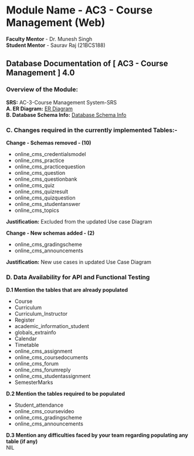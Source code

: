 # Module Name - AC3 - Course Management (Web)  
**Faculty Mentor** - Dr. Munesh Singh  
**Student Mentor** - Saurav Raj (21BCS188)  

## Database Documentation of [ AC3 - Course Management ] 4.0  

### Overview of the Module:  

**SRS:** AC-3-Course Management System-SRS  
**A. ER Diagram:** [ER Diagram](https://drive.google.com/file/d/1QccI4zwpUvrC2fQMbNgrI9n6jj4sk9YW/view)  
**B. Database Schema Info:** [Database Schema Info](https://docs.google.com/spreadsheets/d/1TtxJFzr0i6OAhG5gcIT_0zUuhYhWbpUkVTRjCDvV5Z8/edit?gid=0#gid=0)  

### C. Changes required in the currently implemented Tables:-  

**Change - Schemas removed - (10)**  
- online_cms_credentialsmodel  
- online_cms_practice  
- online_cms_practicequestion  
- online_cms_question  
- online_cms_questionbank  
- online_cms_quiz  
- online_cms_quizresult  
- online_cms_quizquestion  
- online_cms_studentanswer  
- online_cms_topics  

**Justification:** Excluded from the updated Use case Diagram  

**Change - New schemas added - (2)**  
- online_cms_gradingscheme  
- online_cms_announcements  

**Justification:** New use cases in updated Use Case Diagram  

### D. Data Availability for API and Functional Testing  

**D.1 Mention the tables that are already populated**  
- Course  
- Curriculum  
- Curriculum_Instructor  
- Register  
- academic_information_student  
- globals_extrainfo  
- Calendar  
- Timetable  
- online_cms_assignment  
- online_cms_coursedocuments  
- online_cms_forum  
- online_cms_forumreply  
- online_cms_studentassignment  
- SemesterMarks  

**D.2 Mention the tables required to be populated**  
- Student_attendance  
- online_cms_coursevideo  
- online_cms_gradingscheme  
- online_cms_announcements  

**D.3 Mention any difficulties faced by your team regarding populating any table (if any)**  
NIL  
